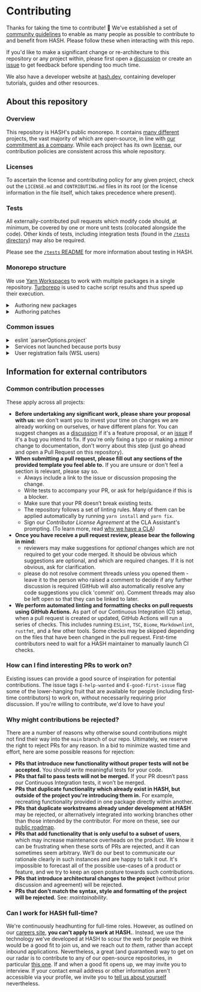 [careers site]: https://hash.ai/careers?utm_medium=organic&utm_source=github_readme_hash-repo_community-file
[community guidelines]: https://hash.ai/legal/trust-safety/community?utm_medium=organic&utm_source=github_readme_hash-repo_community-file
[discussion]: https://github.com/hashintel/hash/discussions
[hash.dev]: https://hash.dev/?utm_medium=organic&utm_source=github_readme_hash-repo_community-file
[issue]: https://github.com/hashintel/hash/issues
[our commitment as a company]: https://hash.dev/blog/open-source?utm_medium=organic&utm_source=github_readme_hash-repo_community-file
[public roadmap]: https://hash.dev/roadmap?utm_medium=organic&utm_source=github_readme_hash-repo_community-file
[tell us about yourself]: https://hash.ai/contact?topic=careers&category=applying&utm_medium=organic&utm_source=github_readme_hash-repo_community-file
[why we have a cla]: https://hash.ai/legal/developers/contributing?utm_medium=organic&utm_source=github_readme_hash-repo_community-file

# Contributing

Thanks for taking the time to contribute! 🎉 We've established a set of [community guidelines] to enable as many people as possible to contribute to and benefit from HASH. Please follow these when interacting with this repo.

If you'd like to make a significant change or re-architecture to this repository or any project within, please first open a [discussion] or create an [issue] to get feedback before spending too much time.

We also have a developer website at [hash.dev], containing developer tutorials, guides and other resources.

## About this repository

### Overview

This repository is HASH's public monorepo. It contains [many different](README.md) projects, the vast majority of which are open-source, in line with [our commitment as a company]. While each project has its own [license](LICENSE.md), our contribution policies are consistent across this whole repository.

### Licenses

To ascertain the license and contributing policy for any given project, check out the `LICENSE.md` and `CONTRIBUTING.md` files in its root (or the license information in the file itself, which takes precedence where present).

### Tests

All externally-contributed pull requests which modify code should, at minimum, be covered by one or more unit tests (colocated alongside the code). Other kinds of tests, including integration tests (found in the [`/tests` directory](/tests)) may also be required.

Please see the [`/tests` README](/tests/README.md) for more information about testing in HASH.

### Monorepo structure

We use [Yarn Workspaces](https://classic.yarnpkg.com/en/docs/workspaces) to work with multiple packages in a single repository. [Turborepo](https://turborepo.com) is used to cache script results and thus speed up their execution.

<details>
  <summary> &nbsp; Authoring new packages</summary>

#### Creating a new package

New local packages should follow these rules:

1. Anything which is imported or consumed by something else belongs in `libs/` and have a `package.json` `"name"`:
   - beginning with `@local/` for non-published JavaScript dependencies
   - identical to their `npm` name for published JavaScript dependencies
   - begin with `@rust/` for Rust dependencies
2. Things which are executed belong in `apps/`, and are named `@apps/app-name
3. Packages which aren't published to `npm` should have `"private": true` in their `package.json`
4. All TypeScript packages should be `"type": "module"`
5. ESLint and TypeScript configuration should all extend the base configs (see existing examples in other packages). Don't modify or override anything unless necessary.

Read the next section to understand how to configure compilation for packages.

#### TypeScript package resolution / compilation

The package resolution setup is designed to meet two goals:

1. Enable the local dependency graph for any application to be executed directly as TypeScript code during development, whilst
2. Enabling it to be run as transpiled JavaScript in production.

This is achieved by maintaining two parallel exports definitions for each package:

1. The `exports` field in `package.json` should point to the transpiled JavaScript (and `typesVersions` to the type definition files)
2. The `paths` map in the base TSConfig should map the same import paths to their TypeScript source

During development (e.g. running `yarn dev` for an application), the `paths` override will be in effect, meaning that the source TypeScript
is being run directly, and modifying any dependent file in the repo will trigger a reload of the application (assuming `tsx watch` or equivalent is used).

For production builds, where they are created, a `tsconfig.build.json` in the package is used which overwrites the `paths` field in the root config,
meaning that the imports will resolve to the transpiled JavaScript (usually in a git-ignored `dist/` folder).

Creating a production build should be done by running `turbo run build`, so that `turbo` takes care of building its dependencies first.
Running `yarn build` may not work as expected, as the built JavaScript for its dependencies may be (a) missing or (b) out of date.

If a bundler is used rather than `tsc`, the `paths` override needs to be translated into the appropriate configuration for the bundler.
For `webpack`, this is automated by adding the `TsconfigPathsPlugin` to the configuration's `resolve` field (search existing examples in repo).

New packages which are to be built as JavaScript, whether as an app or dependency, must follow these rules:

1. They must have a `tsconfig.json` which extends the base config and sets `"module": "NodeNext"` and `"moduleResolution": "NodeNext"`
2. Imports within a package must use relative imports and not the package's name (they will not be resolved when built otherwise)
3. Relative imports within a package must have a `.js` file extension (`tsc` will enforce this)
4. They must have a `tsconfig.build.json` which overrides the `paths` field (`"paths": {}`)
5. They must have a `build` command which uses this file (typically `rimraf ./dist/ && tsc -p tsconfig.build.json`)
6. They must specify the paths exposed to consumers in `exports` and `typesVersions` in `package.json`, and `paths` in the base TSConfig
7. They must have a `turbo.json` which extends the root and specifies the `outputs` for caching (see existing examples)

</details>

<details>
  <summary> &nbsp; Authoring patches</summary>

#### Authoring Patches

Patches to JavaScript packages are managed by Yarn, using the [`yarn patch`](https://yarnpkg.com/cli/patch) command.

##### Creating a new patch

```sh
yarn patch <package>
# ➤ YN0000: Package <package>@npm:<version> got extracted with success!
# ➤ YN0000: You can now edit the following folder: /private/var/folders/lk/j93xz9pd7nqgd5_2wlyxmbh00000gp/T/xfs-df787c87/user
# ➤ YN0000: Once you are done run yarn patch-commit -s /private/var/folders/lk/j93xz9pd7nqgd5_2wlyxmbh00000gp/T/xfs-df787c87/user and Yarn will store a patchfile based on your changes.
# ➤ YN0000: Done in 0s 702ms
```

Once you have completed your changes, run the command that was output to commit the patch:

```sh
yarn patch-commit -s /private/var/folders/lk/j93xz9pd7nqgd5_2wlyxmbh00000gp/T/xfs-df787c87/user
```

This will automatically create a patch file and put it into the `.yarn/patches` directory. If you're modifying a direct dependency in any workspace it will replace the `package.json` entry with a `patch:` reference to the patch file. In case you're patching an indirect dependency a new resolutions entry will be added to the root workspace `package.json`.

You will need to run `yarn install` for the patch to be installed and applied to the lockfile.

##### Modifying an existing patch

The procedure to modify an existing patch is very similar, but instead of running `yarn patch <package>` you will need to run `yarn patch -u <package>`. This will apply existing patches and then extract the package for you to modify.

```sh
yarn patch -u <package>
# ➤ YN0000: Package <package>@npm:<version> got extracted with success along with its current modifications!
# ➤ YN0000: You can now edit the following folder: /private/var/folders/lk/j93xz9pd7nqgd5_2wlyxmbh00000gp/T/xfs-d772c076/user
# ➤ YN0000: Once you are done run yarn patch-commit -s /private/var/folders/lk/j93xz9pd7nqgd5_2wlyxmbh00000gp/T/xfs-d772c076/user and Yarn will store a patchfile based on your changes.
# ➤ YN0000: Done in 1s 455ms
```

Once you have completed your changes, run the command that was output to commit the patch:

```sh
yarn patch-commit -s /private/var/folders/lk/j93xz9pd7nqgd5_2wlyxmbh00000gp/T/xfs-d772c076/user
```

This will automatically update the patch file with your changes. Do not forget to run `yarn install` for the patch to be installed and applied to the lockfile.

##### Removing a patch

Locate any `patch:` protocol entries in any workspace `package.json` and remove them. The entry will look somewhat similar to: `patch:@changesets/assemble-release-plan@npm%3A5.2.4#~/.yarn/patches/@changesets-assemble-release-plan-npm-5.2.4-2920e4dc4c.patch`, to remove the patch simply extract out the package (everything after the `patch:` and before `#`) and url-decode it and extract the version from it, so for the example it would be `5.2.4`. You should **not** completely remove the line from the `package.json`.

In case the patch has been applied in the resolutions field you should also check if the resolution is made redundant. This is the case if the left side is the same as the right, e.g. `"react@npm:18.2.0": "18.2.0"` is redundant, same as `"react@npm:18.2.0": "npm:18.2.0"`, or `"react@npm:18.2.0": "npm:react@18.2.0"`, but `"react": "npm:react@18.2.0"` is **not** redundant.

> A resolution specifier like `"react": "npm:react@18.2.0",` is also correct. Simply meaning that the react package should be resolved to the npm package `react@18.2.0`, in fact `"react": "18.2.0"` is simply a shorthand for `"react": "npm:react@18.2.0"`.
>
> If the left hand of a resolution has no version specifier it is assumed to be `npm:*`, e.g. `"react": "18.2.0"` is equivalent to `"react@npm:*": "18.2.0"` (replace react with version `18.2.0` regardless of the dependency requirement).
>
> For more examples see the [yarn documentation](https://yarnpkg.com/configuration/manifest#resolutions)

Then run `yarn install` to remove the patch.

You can then safely remove the patch file from `.yarn/patches`.

> Yarn currently does not provide a command to remove a patch, so you will need to do this manually.

</details>

### Common issues

<details>
  <summary> &nbsp; eslint `parserOptions.project`</summary>

### eslint `parserOptions.project`

There is a mismatch between VSCode's eslint plugin and the eslint cli tool. Specifically the option
`parserOptions.project` is not interpreted the same way as reported
[in this issue](https://github.com/typescript-eslint/typescript-eslint/issues/251). If VSCode complains about
a file not being "on the project" underlining an import statement, try to add the following to the
plugin's settings:

```json
"eslint.workingDirectories": [
  { "directory": "apps/hash-api", "!cwd": true }
]
```

</details>

<details>
  <summary> &nbsp; Services not launched because ports busy</summary>

### Services are not launched because ports are reported as busy

Make sure that ports 3000, 3333, 3838, 5001, 5432, 6379 and 9200 are not used by any other processes.
You can test this by running:

```sh
lsof -n -i:PORT_NUMBER
```

> **TODO:** replace `lsof` with `npx ??? A,B,...N` for a better DX.
> Suggestions welcome!

</details>

<details>
  <summary> &nbsp; User registration fails (WSL users)</summary>

### User Registration failing (WSL users)

If you're running the application on Windows through Windows Subsystem for Linux (WSL) you might need to
change the registration url in `apps/hash-external-services/docker-compose.yml` from
`http://host.docker.internal:5001/kratos-after-registration` to `http://{WSL_IP}:5001/kratos-after-registration`,
where `WSL_IP` is the IP address you get by running:

```sh
wsl hostname -I
```

The `kratos` and `kratos-migrate` services will need to be restarted/rebuilt for the change to take effect.

</details>

## Information for external contributors

### Common contribution processes

These apply across all projects:

- **Before undertaking any significant work, please share your proposal with us:** we don't want you to invest your time on changes we are already working on ourselves, or have different plans for. You can suggest changes as a [discussion] if it's a feature proposal, or an [issue] if it's a bug you intend to fix. If you're only fixing a typo or making a minor change to documentation, don't worry about this step (just go ahead and open a Pull Request on this repository).
- **When submitting a pull request, please fill out any sections of the provided template you feel able to.** If you are unsure or don't feel a section is relevant, please say so.
  - Always include a link to the issue or discussion proposing the change.
  - Write tests to accompany your PR, or ask for help/guidance if this is a blocker.
  - Make sure that your PR doesn’t break existing tests.
  - The repository follows a set of linting rules. Many of them can be applied automatically by running `yarn install` and `yarn fix`.
  - Sign our _Contributor License Agreement_ at the CLA Assistant's prompting. (To learn more, read [why we have a CLA])
- **Once you have receive a pull request review, please bear the following in mind:**
  - reviewers may make suggestions for _optional_ changes which are not required to get your code merged. It should be obvious which suggestions are optional, and which are required changes. If it is not obvious, ask for clarification.
  - please do not resolve comment threads unless you opened them - leave it to the person who raised a comment to decide if any further discussion is required (GitHub will also automatically resolve any code suggestions you click 'commit' on). Comment threads may also be left open so that they can be linked to later.
- **We perform automated linting and formatting checks on pull requests using GitHub Actions.** As part of our Continuous Integration (CI) setup, when a pull request is created or updated, GitHub Actions will run a series of checks. This includes running `ESLint`, `TSC`, `Biome`, `Markdownlint`, `rustfmt`, and a few other tools. Some checks may be skipped depending on the files that have been changed in the pull request. First-time contributors need to wait for a HASH maintainer to manually launch CI checks.

### How can I find interesting PRs to work on?

Existing issues can provide a good source of inspiration for potential contributions. The issue tags `E-help-wanted` and `E-good-first-issue` flag some of the lower-hanging fruit that are available for people (including first-time contributors) to work on, without necessarily requiring prior discussion. If you're willing to contribute, we'd love to have you!

### Why might contributions be rejected?

There are a number of reasons why otherwise sound contributions might not find their way into the `main` branch of our repo. Ultimately, we reserve the right to reject PRs for any reason. In a bid to minimize wasted time and effort, here are some possible reasons for rejection:

- **PRs that introduce new functionality without proper tests will not be accepted.** You should write meaningful tests for your code.
- **PRs that fail to pass tests will not be merged.** If your PR doesn’t pass our Continuous Integration tests, it won’t be merged.
- **PRs that duplicate functionality which already exist in HASH, but outside of the project you're introducing them in.** For example, recreating functionality provided in one package directly within another.
- **PRs that duplicate workstreams already under development at HASH** may be rejected, or alternatively integrated into working branches other than those intended by the contributor. For more on these, see our [public roadmap].
- **PRs that add functionality that is only useful to a subset of users**, which may increase maintenance overheads on the product. We know it can be frustrating when these sorts of PRs are rejected, and it can sometimes seem arbitrary. We’ll do our best to communicate our rationale clearly in such instances and are happy to talk it out. It's impossible to forecast all of the possible use-cases of a product or feature, and we try to keep an open posture towards such contributions.
- **PRs that introduce architectural changes to the project** (without prior discussion and agreement) will be rejected.
- **PRs that don’t match the syntax, style and formatting of the project will be rejected.** See: _maintainability_.

### Can I work for HASH full-time?

We're continuously headhunting for full-time roles. However, as outlined on our [careers site], **you can't apply to work at HASH.**. Instead, we use the technology we've developed at HASH to scour the web for people we think would be a good fit to join us, and we reach out _to them_, rather than accept inbound applications. Nevertheless, a great (and guaranteed) way to get on our radar is to contribute to any of our open-source repositories, in particular [this one](https://github.com/hashintel/hash). If and when a good fit opens up, we may invite you to interview. If your contact email address or other information aren't accessible via your profile, we invite you to [tell us about yourself] nevertheless.
